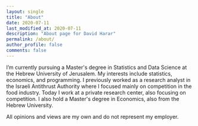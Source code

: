 ```yaml
---
layout: single
title: "About"
date: 2020-07-11
last_modified_at: 2020-07-11
description: "About page for David Harar"
permalink: /about/
author_profile: false
comments: false
---
```


I’m currently pursuing a Master's degree in Statistics and Data Science at the Hebrew University of Jerusalem. My interests include statistics,  economics, and programming. I previously worked as a research analyst in the Israeli Antithrust Authority where I focused mainly on competition in the food industry. Today I work at a private research center, also focusing on competition.
I also hold a Master's degree in Economics, also from the Hebrew University.

All opinions and views are my own and do not represent my employer.
